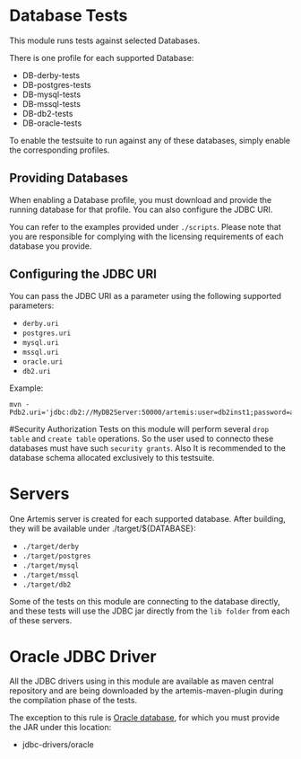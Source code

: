 # Database Tests

This module runs tests against selected Databases.

There is one profile for each supported Database:

- DB-derby-tests
- DB-postgres-tests
- DB-mysql-tests
- DB-mssql-tests
- DB-db2-tests
- DB-oracle-tests

To enable the testsuite to run against any of these databases, simply enable the corresponding profiles.

## Providing Databases

When enabling a Database profile, you must download and provide the running database for that profile. You can also configure the JDBC URI.

You can refer to the examples provided under `./scripts`. Please note that you are responsible for complying with the licensing requirements of each database you provide.

## Configuring the JDBC URI

You can pass the JDBC URI as a parameter using the following supported parameters:

- `derby.uri`
- `postgres.uri`
- `mysql.uri`
- `mssql.uri`
- `oracle.uri`
- `db2.uri`

Example:

```shell
mvn -Pdb2.uri='jdbc:db2://MyDB2Server:50000/artemis:user=db2inst1;password=artemis;'
```

#Security Authorization
Tests on this module will perform several `drop table` and `create table` operations. So the user used to connecto these databases must have such `security grants`.
Also It is recommended to the database schema allocated exclusively to this testsuite.

# Servers

One Artemis server is created for each supported database. After building, they will be available under ./target/${DATABASE}:

- `./target/derby`
- `./target/postgres`
- `./target/mysql`
- `./target/mssql`
- `./target/db2`

Some of the tests on this module are connecting to the database directly, and these tests will use the JDBC jar directly from the `lib folder` from each of these servers.

# Oracle JDBC Driver

All the JDBC drivers using in this module are available as maven central repository and are being downloaded by the artemis-maven-plugin during the compilation phase of the tests.

The exception to this rule is [Oracle database](https://www.oracle.com/database/technologies/appdev/jdbc-downloads.html), for which you must provide the JAR under this location:

- jdbc-drivers/oracle